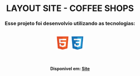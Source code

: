 <h1 align="center"> LAYOUT SITE - COFFEE SHOPS </h1>
 <h3 align="center">Esse projeto foi desenvolvio utilizando as tecnologias:</h3>
<div style="display: inline_block" align="Center"><br>
 <img align="center" alt="Caio-HTML" height="45" widht="55" src="https://raw.githubusercontent.com/devicons/devicon/master/icons/html5/html5-original.svg">
 <img align="center" alt="Caio-CSS" height="45" widht="55" src="https://raw.githubusercontent.com/devicons/devicon/master/icons/css3/css3-original.svg">
 </div><br>
<div align="center">
</div>
<br>

<h4 align="Center"> Disponivel em: <a target="_blank" href="https://caio9correa.github.io/-LAYOUT-SITE-MUSEU-NACIONAL-/">Site</a><h4>


